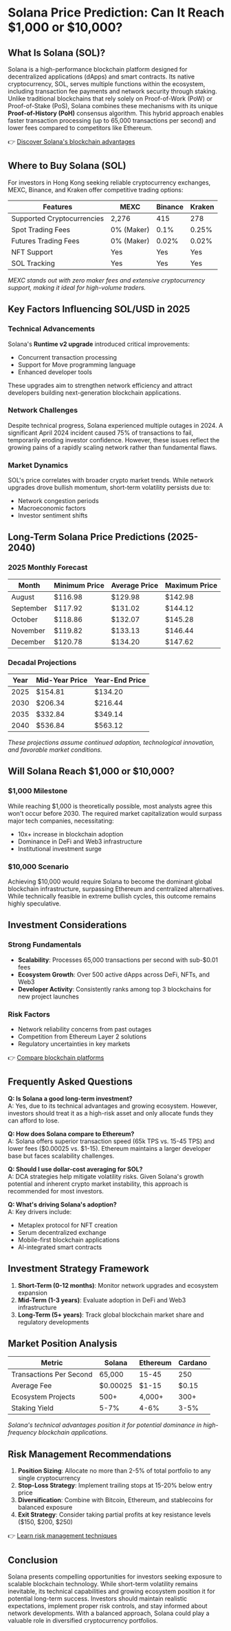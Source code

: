 # Solana Price Prediction: Can It Reach $1,000 or $10,000?

## What Is Solana (SOL)?

Solana is a high-performance blockchain platform designed for decentralized applications (dApps) and smart contracts. Its native cryptocurrency, SOL, serves multiple functions within the ecosystem, including transaction fee payments and network security through staking. Unlike traditional blockchains that rely solely on Proof-of-Work (PoW) or Proof-of-Stake (PoS), Solana combines these mechanisms with its unique **Proof-of-History (PoH)** consensus algorithm. This hybrid approach enables faster transaction processing (up to 65,000 transactions per second) and lower fees compared to competitors like Ethereum.

👉 [Discover Solana's blockchain advantages](https://bit.ly/okx-bonus)

## Where to Buy Solana (SOL)

For investors in Hong Kong seeking reliable cryptocurrency exchanges, MEXC, Binance, and Kraken offer competitive trading options:

| Features                | MEXC       | Binance    | Kraken     |
|------------------------|------------|------------|------------|
| Supported Cryptocurrencies | 2,276      | 415        | 278        |
| Spot Trading Fees      | 0% (Maker) | 0.1%       | 0.25%      |
| Futures Trading Fees   | 0% (Maker) | 0.02%      | 0.02%      |
| NFT Support            | Yes        | Yes        | Yes        |
| SOL Tracking           | Yes        | Yes        | Yes        |

*MEXC stands out with zero maker fees and extensive cryptocurrency support, making it ideal for high-volume traders.*

## Key Factors Influencing SOL/USD in 2025

### Technical Advancements
Solana's **Runtime v2 upgrade** introduced critical improvements:
- Concurrent transaction processing
- Support for Move programming language
- Enhanced developer tools

These upgrades aim to strengthen network efficiency and attract developers building next-generation blockchain applications.

### Network Challenges
Despite technical progress, Solana experienced multiple outages in 2024. A significant April 2024 incident caused 75% of transactions to fail, temporarily eroding investor confidence. However, these issues reflect the growing pains of a rapidly scaling network rather than fundamental flaws.

### Market Dynamics
SOL's price correlates with broader crypto market trends. While network upgrades drove bullish momentum, short-term volatility persists due to:
- Network congestion periods
- Macroeconomic factors
- Investor sentiment shifts

## Long-Term Solana Price Predictions (2025-2040)

### 2025 Monthly Forecast
| Month       | Minimum Price | Average Price | Maximum Price |
|-------------|---------------|---------------|---------------|
| August      | $116.98       | $129.98       | $142.98       |
| September   | $117.92       | $131.02       | $144.12       |
| October     | $118.86       | $132.07       | $145.28       |
| November    | $119.82       | $133.13       | $146.44       |
| December    | $120.78       | $134.20       | $147.62       |

### Decadal Projections
| Year  | Mid-Year Price | Year-End Price |
|-------|----------------|----------------|
| 2025  | $154.81        | $134.20        |
| 2030  | $206.34        | $216.44        |
| 2035  | $332.84        | $349.14        |
| 2040  | $536.84        | $563.12        |

*These projections assume continued adoption, technological innovation, and favorable market conditions.*

## Will Solana Reach $1,000 or $10,000?

### $1,000 Milestone
While reaching $1,000 is theoretically possible, most analysts agree this won't occur before 2030. The required market capitalization would surpass major tech companies, necessitating:
- 10x+ increase in blockchain adoption
- Dominance in DeFi and Web3 infrastructure
- Institutional investment surge

### $10,000 Scenario
Achieving $10,000 would require Solana to become the dominant global blockchain infrastructure, surpassing Ethereum and centralized alternatives. While technically feasible in extreme bullish cycles, this outcome remains highly speculative.

## Investment Considerations

### Strong Fundamentals
- **Scalability**: Processes 65,000 transactions per second with sub-$0.01 fees
- **Ecosystem Growth**: Over 500 active dApps across DeFi, NFTs, and Web3
- **Developer Activity**: Consistently ranks among top 3 blockchains for new project launches

### Risk Factors
- Network reliability concerns from past outages
- Competition from Ethereum Layer 2 solutions
- Regulatory uncertainties in key markets

👉 [Compare blockchain platforms](https://bit.ly/okx-bonus)

## Frequently Asked Questions

**Q: Is Solana a good long-term investment?**  
A: Yes, due to its technical advantages and growing ecosystem. However, investors should treat it as a high-risk asset and only allocate funds they can afford to lose.

**Q: How does Solana compare to Ethereum?**  
A: Solana offers superior transaction speed (65k TPS vs. 15-45 TPS) and lower fees ($0.00025 vs. $1-15). Ethereum maintains a larger developer base but faces scalability challenges.

**Q: Should I use dollar-cost averaging for SOL?**  
A: DCA strategies help mitigate volatility risks. Given Solana's growth potential and inherent crypto market instability, this approach is recommended for most investors.

**Q: What's driving Solana's adoption?**  
A: Key drivers include:
- Metaplex protocol for NFT creation
- Serum decentralized exchange
- Mobile-first blockchain applications
- AI-integrated smart contracts

## Investment Strategy Framework

1. **Short-Term (0-12 months)**: Monitor network upgrades and ecosystem expansion
2. **Mid-Term (1-3 years)**: Evaluate adoption in DeFi and Web3 infrastructure
3. **Long-Term (5+ years)**: Track global blockchain market share and regulatory developments

## Market Position Analysis

| Metric                | Solana       | Ethereum     | Cardano      |
|-----------------------|--------------|--------------|--------------|
| Transactions Per Second | 65,000       | 15-45        | 250          |
| Average Fee           | $0.00025     | $1-15        | $0.15        |
| Ecosystem Projects    | 500+         | 4,000+       | 300+         |
| Staking Yield         | 5-7%         | 4-6%         | 3-5%         |

*Solana's technical advantages position it for potential dominance in high-frequency blockchain applications.*

## Risk Management Recommendations

1. **Position Sizing**: Allocate no more than 2-5% of total portfolio to any single cryptocurrency
2. **Stop-Loss Strategy**: Implement trailing stops at 15-20% below entry price
3. **Diversification**: Combine with Bitcoin, Ethereum, and stablecoins for balanced exposure
4. **Exit Strategy**: Consider taking partial profits at key resistance levels ($150, $200, $250)

👉 [Learn risk management techniques](https://bit.ly/okx-bonus)

## Conclusion

Solana presents compelling opportunities for investors seeking exposure to scalable blockchain technology. While short-term volatility remains inevitable, its technical capabilities and growing ecosystem position it for potential long-term success. Investors should maintain realistic expectations, implement proper risk controls, and stay informed about network developments. With a balanced approach, Solana could play a valuable role in diversified cryptocurrency portfolios.